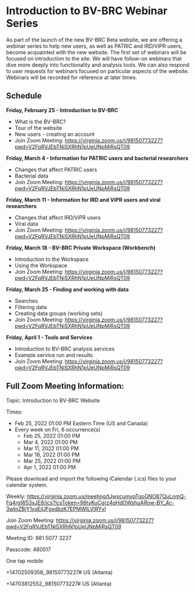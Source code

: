 # Introduction to BV-BRC Webinar Series

As part of the launch of the new BV-BRC Beta website, we are offering a webinar series to help new users, as well as PATRIC and IRD/ViPR users, become acquainted with the new website. The first set of webinars will be focused on introduction to the site. We will have follow-on webinars that dive more deeply into functionality and analysis tools. We can also respond to user requests for webinars focused on particular aspects of the website. Webinars will be recorded for reference at later times.

## Schedule

**Friday, February 25 - Introduction to BV-BRC**
* What is the BV-BRC?
* Tour of the website
* New users - creating an account
* Join Zoom Meeting: <https://virginia.zoom.us/j/98150773227?pwd=V2FqRVJEbTNiSXRhN1pUeUNpMjRsQT09>

**Friday, March 4 - Information for PATRIC users and bacterial researchers**
* Changes that affect PATRIC users
* Bacterial data
* Join Zoom Meeting: https://virginia.zoom.us/j/98150773227?pwd=V2FqRVJEbTNiSXRhN1pUeUNpMjRsQT09

**Friday, March 11 - Information for IRD and ViPR users and viral researchers**
* Changes that affect IRD/ViPR users
* Viral data
* Join Zoom Meeting: https://virginia.zoom.us/j/98150773227?pwd=V2FqRVJEbTNiSXRhN1pUeUNpMjRsQT09

**Friday, March 18 - BV-BRC Private Workspace (Workbench)** 
* Introduction to the Workspace
* Using the Workspace
* Join Zoom Meeting: https://virginia.zoom.us/j/98150773227?pwd=V2FqRVJEbTNiSXRhN1pUeUNpMjRsQT09

**Friday, March 25 - Finding and working with data**
* Searches 
* Filtering data
* Creating data groups (working sets)
* Join Zoom Meeting: https://virginia.zoom.us/j/98150773227?pwd=V2FqRVJEbTNiSXRhN1pUeUNpMjRsQT09

**Friday, April 1 - Tools and Services**
* Introduction to BV-BRC analysis services
* Example service run and results
* Join Zoom Meeting: https://virginia.zoom.us/j/98150773227?pwd=V2FqRVJEbTNiSXRhN1pUeUNpMjRsQT09


## Full Zoom Meeting Information:

Topic: Introduction to BV-BRC Website

Times: 
* Feb 25, 2022 01:00 PM Eastern Time (US and Canada)
* Every week on Fri, 6 occurrence(s)
  * Feb 25, 2022 01:00 PM
  * Mar 4, 2022 01:00 PM
  * Mar 11, 2022 01:00 PM
  * Mar 18, 2022 01:00 PM
  * Mar 25, 2022 01:00 PM
  * Apr 1, 2022 01:00 PM

Please download and import the following iCalendar (.ics) files to your calendar system.

Weekly: https://virginia.zoom.us/meeting/tJwscumvqTgoGNO87QuLnmQ-Fq4rgW53xJE8/ics?icsToken=98tyKuCgrz4qHdOWshuARow-BY_4c-3wtnZBjY1yxEjUFgxdbzK7EPMWILVIRYvI

Join Zoom Meeting: https://virginia.zoom.us/j/98150773227?pwd=V2FqRVJEbTNiSXRhN1pUeUNpMjRsQT09

Meeting ID: 981 5077 3227

Passcode: 480517

One tap mobile

+14702509358,,98150773227# US (Atlanta)

+14703812552,,98150773227# US (Atlanta)
